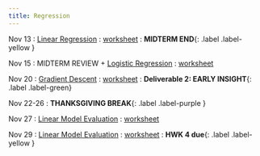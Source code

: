 ```yaml
---
title: Regression
---
```


Nov 13 
: [Linear Regression](https://github.com/gallettilance/Data-Science-Fundamentals/raw/main/lecture_18/18_Linear_Regression.pdf) 
  : [worksheet](https://github.com/gallettilance/Data-Science-Fundamentals/blob/main/lecture_18/worksheet_18.ipynb) 
    : **MIDTERM END**{: .label .label-yellow } 

Nov 15 
: MIDTERM REVIEW + [Logistic Regression](https://github.com/gallettilance/Data-Science-Fundamentals/raw/main/lecture_19/19_Logistic_Regression.pdf) 
  : [worksheet](https://github.com/gallettilance/Data-Science-Fundamentals/blob/main/lecture_19/worksheet_19.ipynb) 

Nov 20 
: [Gradient Descent](https://github.com/gallettilance/Data-Science-Fundamentals/raw/main/lecture_20/20_Gradient_Descent.pdf) 
  : [worksheet](https://github.com/gallettilance/Data-Science-Fundamentals/blob/main/lecture_20/worksheet_20.ipynb) 
    : **Deliverable 2: EARLY INSIGHT**{: .label .label-green}

Nov 22-26 
: **THANKSGIVING BREAK**{: .label .label-purple }

Nov 27 
: [Linear Model Evaluation](https://github.com/gallettilance/Data-Science-Fundamentals/raw/main/lecture_21/21_Linear_Model_Evaluation.pdf) 
  : [worksheet](https://github.com/gallettilance/Data-Science-Fundamentals/blob/main/lecture_21/worksheet_21.ipynb) 

Nov 29
: [Linear Model Evaluation](https://github.com/gallettilance/Data-Science-Fundamentals/raw/main/lecture_22/22_Linear_Model_Evaluation.pdf)
  : [worksheet](https://github.com/gallettilance/Data-Science-Fundamentals/blob/main/lecture_22/worksheet_22.ipynb) 
    : **HWK 4 due**{: .label .label-yellow } 
